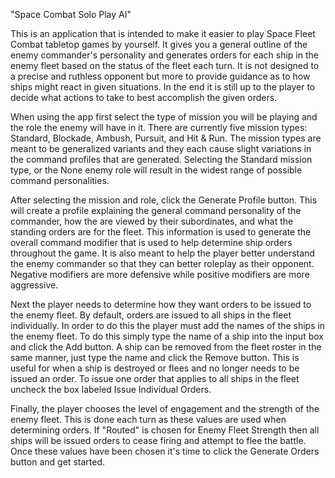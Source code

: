 "Space Combat Solo Play AI" 

This is an application that is intended to make it easier to play Space Fleet Combat tabletop games by yourself. It gives you a general outline of the enemy commander's personality and generates orders for each ship in the enemy fleet based on the status of the fleet each turn. It is not designed to a precise and ruthless opponent but more to provide guidance as to how ships might react in given situations. In the end it is still up to the player to decide what actions to take to best accomplish the given orders.

When using the app first select the type of mission you will be playing and the role the enemy will have in it. There are currently five mission types: Standard, Blockade, Ambush, Pursuit, and Hit & Run. The mission types are meant to be generalized variants and they each cause slight variations in the command profiles that are generated. Selecting the Standard mission type, or the None enemy role will result in the widest range of possible command personalities.

After selecting the mission and role, click the Generate Profile button. This will create a profile explaining the general command personality of the commander, how the are viewed by their subordinates, and what the standing orders are for the fleet. This information is used to generate the overall command modifier that is used to help determine ship orders throughout the game. It is also meant to help the player better understand the enemy commander so that they can better roleplay as their opponent. Negative modifiers are more defensive while positive modifiers are more aggressive.

Next the player needs to determine how they want orders to be issued to the enemy fleet. By default, orders are issued to all ships in the fleet individually. In order to do this the player must add the names of the ships in the enemy fleet. To do this simply type the name of a ship into the input box and click the Add button. A ship can be removed from the fleet roster in the same manner, just type the name and click the Remove button. This is useful for when a ship is destroyed or flees and no longer needs to be issued an order. To issue one order that applies to all ships in the fleet uncheck the box labeled Issue Individual Orders.

Finally, the player chooses the level of engagement and the strength of the enemy fleet. This is done each turn as these values are used when determining orders. If "Routed" is chosen for Enemy Fleet Strength then all ships will be issued orders to cease firing and attempt to flee the battle. Once these values have been chosen it's time to click the Generate Orders button and get started.